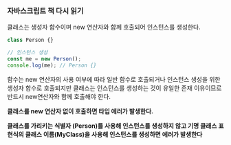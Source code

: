 ### 자바스크립트 책 다시 읽기

클래스는 생성자 함수이며 new 연산자와 함께 호출되어 인스턴스를 생성한다. 

```javascript
class Person {}

// 인스턴스 생성
const me = new Person();
console.log(me); // Person {}

```

함수는 new 연산자의 사용 여부에 따라 일반 함수로 호출되거나 인스턴스 생성을 위한 생성자 함수로 호출되지만 클래스는 인스턴스를 생성하는 것이 유일한 존재 이유이므로 
반드시 new연산자와 함께 호출해야 한다. 

**클래스를 new 연산자 없이 호출하면 타입 에러가 발생한다.**

**클래스를 가리키는 식별자 (Person)를 사용해 인스턴스를 생성하지 않고 기명 클래스 표현식의 클래스 이름(MyClass)을 사용해 인스턴스를 생성하면 에러가 발생한다**